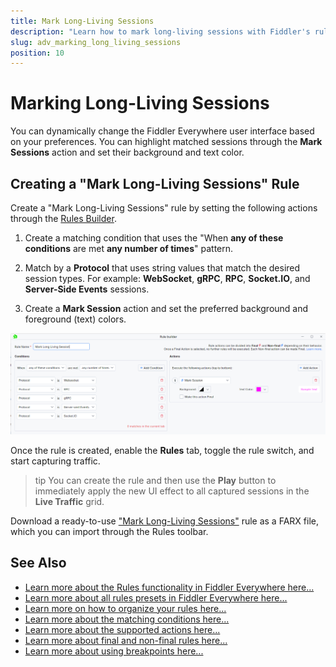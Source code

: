 ```yaml
---
title: Mark Long-Living Sessions
description: "Learn how to mark long-living sessions with Fiddler's rules."
slug: adv_marking_long_living_sessions
position: 10
---
```


# Marking Long-Living Sessions

You can dynamically change the Fiddler Everywhere user interface based on your preferences. You can highlight matched sessions through the **Mark Sessions** action and set their background and text color.

## Creating a "Mark Long-Living Sessions" Rule

Create a "Mark Long-Living Sessions" rule by setting the following actions through the [Rules Builder](slug://modify-traffic-get-started).

1. Create a matching condition that uses the "When **any of these conditions** are met **any number of times**" pattern. 

1. Match by a **Protocol** that uses string values that match the desired session types. For example: **WebSocket**, **gRPC**, **RPC**, **Socket.IO**, and **Server-Side Events** sessions.

1. Create a **Mark Session** action and set the preferred background and foreground (text) colors.

![Creating "Mark Long-Living Sessions" rule](../../images/advanced/mark-long-living-sessions.png)

Once the rule is created, enable the **Rules** tab, toggle the rule switch, and start capturing traffic.

>tip You can create the rule and then use the **Play** button to immediately apply the new UI effect to all captured sessions in the **Live Traffic** grid.

Download a ready-to-use <a href="https://github.com/telerik/fiddler-everywhere/tree/master/rules/mark-long-living-sessions" target="_blank">"Mark Long-Living Sessions"</a> rule as a FARX file, which you can import through the Rules toolbar.

## See Also

* [Learn more about the Rules functionality in Fiddler Everywhere here...](slug://modify-traffic-get-started)
* [Learn more about all rules presets in Fiddler Everywhere here...](slug://adv_techniques_fiddler)
* [Learn more on how to organize your rules here...](slug://rulesbuilder-get-started)
* [Learn more about the matching conditions here...](slug://fiddler-rules-actions#conditions)
* [Learn more about the supported actions here...](slug://fiddler-rules-actions#actions)
* [Learn more about final and non-final rules here...](slug://fiddler-rules-actions#final-and-non-final-actions)
* [Learn more about using breakpoints here...](slug://rulesbuilder-breakpoints)